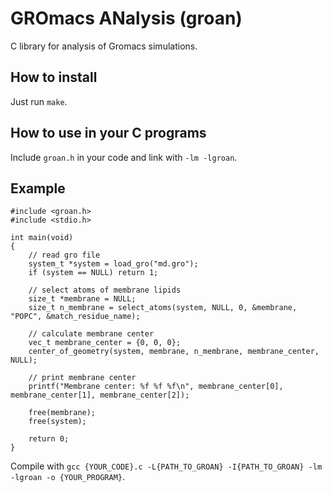 # GROmacs ANalysis (groan)

C library for analysis of Gromacs simulations.

## How to install

Just run `make`.

## How to use in your C programs

Include `groan.h` in your code and link with `-lm -lgroan`.

## Example

```
#include <groan.h>
#include <stdio.h>

int main(void)
{
    // read gro file
    system_t *system = load_gro("md.gro");
    if (system == NULL) return 1;
    
    // select atoms of membrane lipids
    size_t *membrane = NULL;
    size_t n_membrane = select_atoms(system, NULL, 0, &membrane, "POPC", &match_residue_name);
    
    // calculate membrane center
    vec_t membrane_center = {0, 0, 0};
    center_of_geometry(system, membrane, n_membrane, membrane_center, NULL);

    // print membrane center
    printf("Membrane center: %f %f %f\n", membrane_center[0], membrane_center[1], membrane_center[2]);
    
    free(membrane);
    free(system);
    
    return 0;
}
```

Compile with `gcc {YOUR_CODE}.c -L{PATH_TO_GROAN} -I{PATH_TO_GROAN} -lm -lgroan -o {YOUR_PROGRAM}`.
